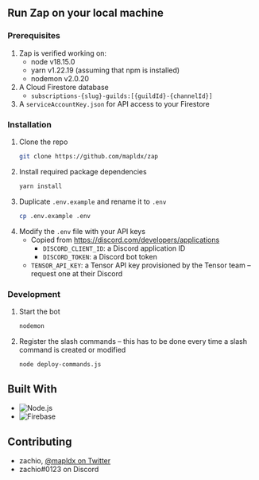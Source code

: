 ## Run Zap on your local machine
### Prerequisites

1. Zap is verified working on:
   * node v18.15.0
   * yarn v1.22.19 (assuming that npm is installed)
   * nodemon v2.0.20
2. A Cloud Firestore database
   * `subscriptions-{slug}-guilds:[{guildId}-{channelId}]`
3. A `serviceAccountKey.json` for API access to your Firestore

### Installation

1. Clone the repo
   ```sh
   git clone https://github.com/mapldx/zap
   ```
2. Install required package dependencies
   ```sh
   yarn install
   ```
3. Duplicate `.env.example` and rename it to `.env`
   ```sh
   cp .env.example .env
   ```
4. Modify the `.env` file with your API keys
   * Copied from https://discord.com/developers/applications
     * `DISCORD_CLIENT_ID`: a Discord application ID
     * `DISCORD_TOKEN`: a Discord bot token
   * `TENSOR_API_KEY`: a Tensor API key provisioned by the Tensor team – request one at their Discord

### Development

1. Start the bot
   ```sh
   nodemon
   ```
2. Register the slash commands – this has to be done every time a slash command is created or modified
   ```sh
   node deploy-commands.js
   ```
   
## Built With
* ![Node.js](https://img.shields.io/badge/Node.js-43853D?style=for-the-badge&logo=node.js&logoColor=white)
* ![Firebase](https://img.shields.io/badge/Firebase-039BE5?style=for-the-badge&logo=Firebase&logoColor=white)

## Contributing
* zachio, [@mapldx on Twitter](https://twitter.com/mapldx)
* zachio#0123 on Discord
